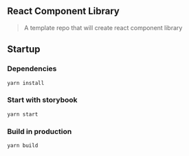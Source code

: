 ## React Component Library
> A template repo that will create react component library

## Startup

### Dependencies

```shell
yarn install
```

### Start with storybook

```shell
yarn start
```

### Build in production

```shell
yarn build
```
